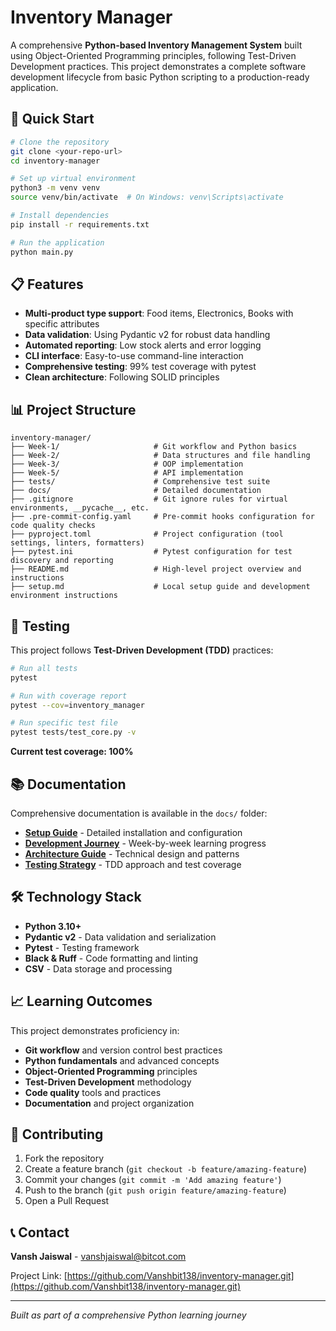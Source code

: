 # Inventory Manager

A comprehensive **Python-based Inventory Management System** built using Object-Oriented Programming principles, following Test-Driven Development practices. This project demonstrates a complete software development lifecycle from basic Python scripting to a production-ready application.

## 🚀 Quick Start

```bash
# Clone the repository
git clone <your-repo-url>
cd inventory-manager

# Set up virtual environment
python3 -m venv venv
source venv/bin/activate  # On Windows: venv\Scripts\activate

# Install dependencies
pip install -r requirements.txt

# Run the application
python main.py
```

## 📋 Features

- **Multi-product type support**: Food items, Electronics, Books with specific attributes
- **Data validation**: Using Pydantic v2 for robust data handling
- **Automated reporting**: Low stock alerts and error logging
- **CLI interface**: Easy-to-use command-line interaction
- **Comprehensive testing**: 99% test coverage with pytest
- **Clean architecture**: Following SOLID principles


## 📊 Project Structure

```
inventory-manager/
├── Week-1/                     # Git workflow and Python basics
├── Week-2/                     # Data structures and file handling
├── Week-3/                     # OOP implementation
├── Week-5/                     # API implementation
├── tests/                      # Comprehensive test suite
├── docs/                       # Detailed documentation
├── .gitignore                  # Git ignore rules for virtual environments, __pycache__, etc.
├── .pre-commit-config.yaml     # Pre-commit hooks configuration for code quality checks
├── pyproject.toml              # Project configuration (tool settings, linters, formatters)
├── pytest.ini                  # Pytest configuration for test discovery and reporting
├── README.md                   # High-level project overview and instructions
├── setup.md                    # Local setup guide and development environment instructions
```

## 🧪 Testing

This project follows **Test-Driven Development (TDD)** practices:

```bash
# Run all tests
pytest

# Run with coverage report
pytest --cov=inventory_manager

# Run specific test file
pytest tests/test_core.py -v
```

**Current test coverage: 100%**

## 📚 Documentation

Comprehensive documentation is available in the `docs/` folder:

- **[Setup Guide](docs/SETUP.md)** - Detailed installation and configuration
- **[Development Journey](docs/DEVELOPMENT.md)** - Week-by-week learning progress
- **[Architecture Guide](docs/ARCHITECTURE.md)** - Technical design and patterns
- **[Testing Strategy](docs/TESTING.md)** - TDD approach and test coverage

## 🛠️ Technology Stack

- **Python 3.10+**
- **Pydantic v2** - Data validation and serialization
- **Pytest** - Testing framework
- **Black & Ruff** - Code formatting and linting
- **CSV** - Data storage and processing

## 📈 Learning Outcomes

This project demonstrates proficiency in:

- **Git workflow** and version control best practices
- **Python fundamentals** and advanced concepts
- **Object-Oriented Programming** principles
- **Test-Driven Development** methodology
- **Code quality** tools and practices
- **Documentation** and project organization

## 🤝 Contributing

1. Fork the repository
2. Create a feature branch (`git checkout -b feature/amazing-feature`)
3. Commit your changes (`git commit -m 'Add amazing feature'`)
4. Push to the branch (`git push origin feature/amazing-feature`)
5. Open a Pull Request


## 📞 Contact

**Vansh Jaiswal** - vanshjaiswal@bitcot.com

Project Link: [https://github.com/Vanshbit138/inventory-manager.git](https://github.com/Vanshbit138/inventory-manager.git)

---

*Built as part of a comprehensive Python learning journey*
